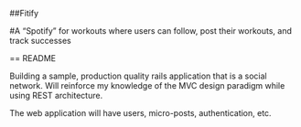 ##Fitify

#A “Spotify” for workouts where users can follow, post their workouts, and track successes

== README

Building a sample, production quality rails application that is a social network. Will reinforce my knowledge of the MVC design paradigm while using REST architecture.

The web application will have users, micro-posts, authentication, etc.
